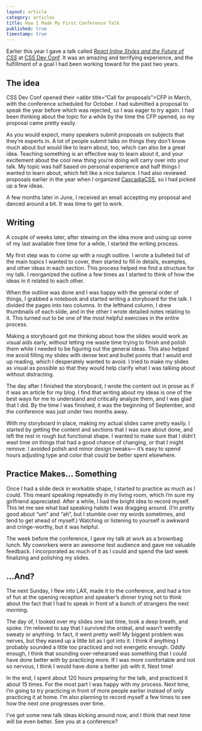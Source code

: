```yaml
---
layout: article
category: articles
title: How I Made My First Conference Talk
published: true
timestamp: true
---
```


Earlier this year I gave a talk called [*React Inline Styles and the Future of CSS*](https://speakerdeck.com/alexlande/react-inline-styles-and-the-future-of-css) at [CSS Dev Conf](http://2015.cssdevconf.com/). It was an amazing and terrifying experience, and the fulfillment of a goal I had been working toward for the past two years.

## The idea

CSS Dev Conf opened their <abbr title=“Call for proposals”>CFP</abbr> in March, with the conference scheduled for October. I had submitted a proposal to speak the year before which was rejected, so I was eager to try again. I had been thinking about the topic for a while by the time the CFP opened, so my proposal came pretty easily.

As you would expect, many speakers submit proposals on subjects that they’re experts in. A lot of people submit talks on things they don’t know much about but would like to learn about, too, which can also be a great idea. Teaching something is an effective way to learn about it, and your excitement about the cool new thing you’re doing will carry over into your talk. My topic was half based on personal experience and half things I wanted to learn about, which felt like a nice balance. I had also reviewed proposals earlier in the year when I organized [CascadiaCSS](http://2015.cascadiajs.com/css/), so I had picked up a few ideas.

A few months later in June, I received an email accepting my proposal and danced around a bit. It was time to get to work.

## Writing

A couple of weeks later, after stewing on the idea more and using up some of my last available free time for a while, I started the writing process.

My first step was to come up with a rough outline. I wrote a bulleted list of the main topics I wanted to cover, then started to fill in details, examples, and other ideas in each section. This process helped me find a structure for my talk. I reorganized the outline a few times as I started to think of how the ideas in it related to each other.

When the outline was done and I was happy with the general order of things, I grabbed a notebook and started writing a storyboard for the talk. I divided the pages into two columns. In the lefthand column, I drew thumbnails of each slide, and in the other I wrote detailed notes relating to it. This turned out to be one of the most helpful exercises in the entire process.

Making a storyboard got me thinking about how the slides would work as visual aids early, without letting me waste time trying to finish and polish them while I needed to be figuring out the general ideas. This also helped me avoid filling my slides with dense text and bullet points that I would end up reading, which I desperately wanted to avoid. I tried to make my slides as visual as possible so that they would help clarify what I was talking about without distracting.

The day after I finished the storyboard, I wrote the content out in prose as if it was an article for my blog. I find that writing about my ideas is one of the best ways for me to understand and critically analyze them, and I was glad that I did. By the time I was finished, it was the beginning of September, and the conference was just under two months away.

With my storyboard in place, making my actual slides came pretty easily. I started by getting the content and sections that I was sure about done, and left the rest in rough but functional shape. I wanted to make sure that I didn’t wast time on things that had a good chance of changing, or that I might remove. I avoided polish and minor design tweaks&mdash; it’s easy to spend hours adjusting type and color that could be better spent elsewhere.

## Practice Makes&hellip; Something

Once I had a slide deck in workable shape, I started to practice as much as I could. This meant speaking repeatedly in my living room, which I’m sure my girlfriend appreciated. After a while, I had the bright idea to record myself. This let me see what bad speaking habits I was dragging around. (I’m pretty good about “um” and “ah”, but I stumble over my words sometimes, and tend to get ahead of myself.) Watching or listening to yourself is awkward and cringe-worthy, but it was helpful.

The week before the conference, I gave my talk at work as a brownbag lunch. My coworkers were an awesome test audience and gave me valuable feedback. I incorporated as much of it as I could and spend the last week finalizing and polishing my slides.

## &hellip;And?

The next Sunday, I flew into LAX, made it to the conference, and had a ton of fun at the opening reception and speaker’s dinner trying not to think about the fact that I had to speak in front of a bunch of strangers the next morning.

The day of, I looked over my slides one last time, took a deep breath, and spoke. I’m relieved to say that I survived the ordeal, and wasn’t weirdly sweaty or anything. In fact, it went pretty well! My biggest problem was nerves, but they eased up a little bit as I got into it. I think if anything I probably sounded a little too practiced and not energetic enough. Oddly enough, I think that sounding over-rehearsed was something that I could have done better with by practicing more. If I was more comfortable and not so nervous, I think I would have done a better job with it. Next time!

In the end, I spent about 120 hours preparing for the talk, and practiced it about 15 times. For the most part I was happy with my process. Next time, I’m going to try practicing in front of more people earlier instead of only practicing it at home. I’m also planning to record myself a few times to see how the next one progresses over time.

I’ve got some new talk ideas kicking around now, and I think that next time will be even better. See you at a conference?
